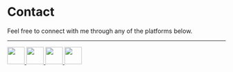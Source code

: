 # Contact  

Feel free to connect with me through any of the platforms below.  

<hr>

<p>
<a href="https://www.linkedin.com/in/ryan-marin-6ba800171" target="_blank">
  <img src="linkedin_icon.png" width="40">
</a>
<a href="https://github.com/YOUR-GITHUB" target="_blank">
  <img src="github_icon.png" width="40">
</a>
<a href="https://inspirehep.net/authors/YOUR-ID" target="_blank">
  <img src="inspirehep_icon.png" width="40">
</a>
<a href="https://instagram.com/YOUR-INSTAGRAM" target="_blank">
  <img src="instagram_icon.png" width="40">
</a>
</p>
